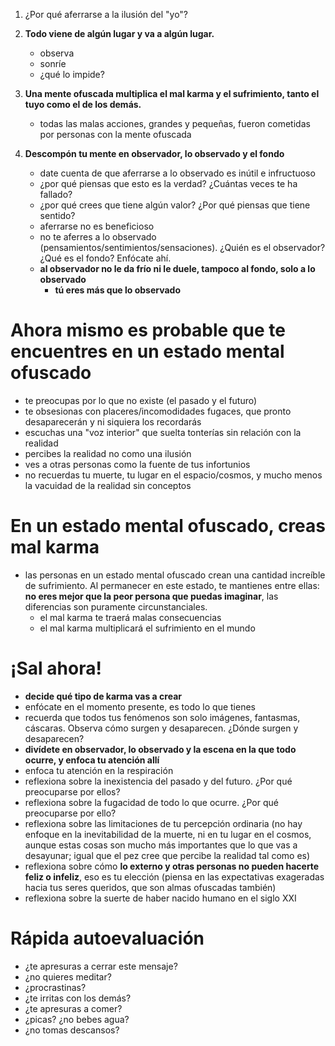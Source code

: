1. ¿Por qué aferrarse a la ilusión del "yo"?

2. **Todo viene de algún lugar y va a algún lugar.**
   - observa
   - sonríe
   - ¿qué lo impide?

3. **Una mente ofuscada multiplica el mal karma y el sufrimiento, tanto el tuyo como el de los demás.**
   - todas las malas acciones, grandes y pequeñas, fueron cometidas por personas con la mente ofuscada

4. **Descompón tu mente en observador, lo observado y el fondo**
   - date cuenta de que aferrarse a lo observado es inútil e infructuoso
   - ¿por qué piensas que esto es la verdad? ¿Cuántas veces te ha fallado?
   - ¿por qué crees que tiene algún valor? ¿Por qué piensas que tiene sentido?
   - aferrarse no es beneficioso
   - no te aferres a lo observado (pensamientos/sentimientos/sensaciones). ¿Quién es el observador? ¿Qué es el fondo? Enfócate ahí.
   - **al observador no le da frío ni le duele, tampoco al fondo, solo a lo observado**
     - **tú eres más que lo observado**

# Ahora mismo es probable que te encuentres en un estado mental ofuscado

- te preocupas por lo que no existe (el pasado y el futuro)
- te obsesionas con placeres/incomodidades fugaces, que pronto desaparecerán y ni siquiera los recordarás
- escuchas una "voz interior" que suelta tonterías sin relación con la realidad
- percibes la realidad no como una ilusión
- ves a otras personas como la fuente de tus infortunios
- no recuerdas tu muerte, tu lugar en el espacio/cosmos, y mucho menos la vacuidad de la realidad sin conceptos

# En un estado mental ofuscado, creas mal karma

- las personas en un estado mental ofuscado crean una cantidad increíble de sufrimiento. Al permanecer en este estado, te mantienes entre ellas: **no eres mejor que la peor persona que puedas imaginar**, las diferencias son puramente circunstanciales.
  - el mal karma te traerá malas consecuencias
  - el mal karma multiplicará el sufrimiento en el mundo

# ¡Sal ahora!

- **decide qué tipo de karma vas a crear**
- enfócate en el momento presente, es todo lo que tienes
- recuerda que todos tus fenómenos son solo imágenes, fantasmas, cáscaras. Observa cómo surgen y desaparecen. ¿Dónde surgen y desaparecen?
- **divídete en observador, lo observado y la escena en la que todo ocurre, y enfoca tu atención allí**
- enfoca tu atención en la respiración
- reflexiona sobre la inexistencia del pasado y del futuro. ¿Por qué preocuparse por ellos?
- reflexiona sobre la fugacidad de todo lo que ocurre. ¿Por qué preocuparse por ello?
- reflexiona sobre las limitaciones de tu percepción ordinaria (no hay enfoque en la inevitabilidad de la muerte, ni en tu lugar en el cosmos, aunque estas cosas son mucho más importantes que lo que vas a desayunar; igual que el pez cree que percibe la realidad tal como es)
- reflexiona sobre cómo **lo externo y otras personas no pueden hacerte feliz o infeliz**, eso es tu elección (piensa en las expectativas exageradas hacia tus seres queridos, que son almas ofuscadas también)
- reflexiona sobre la suerte de haber nacido humano en el siglo XXI

# Rápida autoevaluación

- ¿te apresuras a cerrar este mensaje?
- ¿no quieres meditar?
- ¿procrastinas?
- ¿te irritas con los demás?
- ¿te apresuras a comer?
- ¿picas? ¿no bebes agua?
- ¿no tomas descansos?
